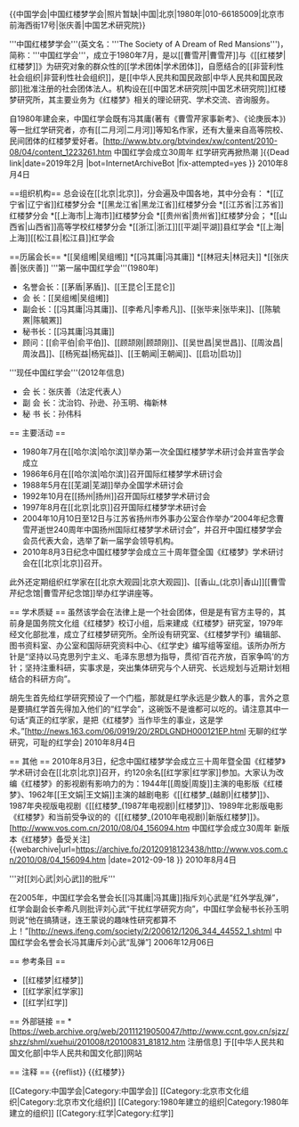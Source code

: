 {{中国学会|中国红楼梦学会|照片暂缺|中国|北京|1980年|010-66185009|北京市前海西街17号|张庆善|中国艺术研究院}}

'''中国红楼梦学会'''(英文名：'''The Society of A Dream of  Red Mansions''')，简称：'''中国红学会'''，成立于1980年7月，是以[[曹雪芹|曹雪芹]]与《[[红楼梦|红楼梦]]》为研究对象的群众性的[[学术团体|学术团体]]，自愿结合的[[非营利性社会组织|非营利性社会组织]]，是[[中华人民共和国民政部|中华人民共和国民政部]]批准注册的社会团体法人。机构设在[[中国艺术研究院|中国艺术研究院]]红楼梦研究所，其主要业务为《红楼梦》相关的理论研究、学术交流、咨询服务。

自1980年建会来，中国红学会既有冯其庸(著有《曹雪芹家事新考》、《论庚辰本》)等一批红学研究者，亦有[[二月河|二月河]]等知名作家，还有大量来自高等院校、民间团体的红楼梦爱好者。<ref>[http://www.btv.org/btvindex/xw/content/2010-08/04/content_1223261.htm 中国红学会成立30周年 红学研究再掀热潮 ]{{Dead link|date=2019年2月 |bot=InternetArchiveBot |fix-attempted=yes }} 2010年8月4日</ref>

==组织机构==
总会设在[[北京|北京]]，分会遍及中国各地，其中分会有：
*[[辽宁省|辽宁省]]红楼梦分会
*[[黑龙江省|黑龙江省]]红楼梦分会
*[[江苏省|江苏省]]红楼梦分会
*[[上海市|上海市]]红楼梦分会
*[[贵州省|贵州省]]红楼梦分会；
*[[山西省|山西省]]高等学校红楼梦分会
*[[浙江|浙江]][[平湖|平湖]]县红学会
*[[上海|上海]][[松江县|松江县]]红学会

==历届会长==
*[[吴组缃|吴组缃]]
*[[冯其庸|冯其庸]]
*[[林冠夫|林冠夫]]
*[[张庆善|张庆善]]
'''第一届中国红学会'''(1980年)
* 名誉会长：[[茅盾|茅盾]]、[[王昆仑|王昆仑]]
* 会  长：[[吴组缃|吴组缃]]
* 副会长：[[冯其庸|冯其庸]]、[[李希凡|李希凡]]、[[张毕来|张毕来]]、[[陈毓罴|陈毓罴]]
* 秘书长：[[冯其庸|冯其庸]]
* 顾问：[[俞平伯|俞平伯]]、[[顾颉刚|顾颉刚]]、[[吴世昌|吴世昌]]、[[周汝昌|周汝昌]]、[[杨宪益|杨宪益]]、[[王朝闻|王朝闻]]、[[启功|启功]]

'''现任中国红学会'''(2012年信息)
* 会    长：张庆善（法定代表人）
* 副 会 长：沈治钧、孙逊、孙玉明、梅新林
* 秘 书 长：孙伟科

== 主要活动 ==
* 1980年7月在[[哈尔滨|哈尔滨]]举办第一次全国红楼梦学术研讨会并宣告学会成立
* 1986年6月在[[哈尔滨|哈尔滨]]召开国际红楼梦学术研讨会
* 1988年5月在[[芜湖|芜湖]]举办全国学术研讨会
* 1992年10月在[[扬州|扬州]]召开国际红楼梦学术研讨会
* 1997年8月在[[北京|北京]]召开国际红楼梦学术研讨会
* 2004年10月10日至12日与江苏省扬州市外事办公室合作举办“2004年纪念曹雪芹逝世240周年中国扬州国际红楼梦学术研讨会”，并召开中国红楼梦学会会员代表大会，选举了新一届学会领导机构。
* 2010年8月3日纪念中国红楼梦学会成立三十周年暨全国《红楼梦》学术研讨会在[[北京|北京]]召开。

此外还定期组织红学家在[[北京大观园|北京大观园]]、[[香山_(北京)|香山]][[曹雪芹纪念馆|曹雪芹纪念馆]]举办红学讲座等。

== 学术质疑 ==
虽然该学会在法律上是一个社会团体，但是是有官方主导的，其前身是国务院文化组《红楼梦》校订小组，后来建成《红楼梦》研究室，1979年经文化部批准，成立了红楼梦研究所。全所设有研究室、《红楼梦学刊》编辑部、图书资料室、办公室和国际研究资料中心、《红学史》编写组等室组。该所办所方针是“坚持以马克思列宁主义、毛泽东思想为指导，贯彻‘百花齐放，百家争鸣’的方针；坚持注重科研，实事求是，突出集体研究与个人研究、长远规划与近期计划相结合的科研方向”。

胡先生首先给红学研究预设了一个门槛，那就是红学永远是少数人的事，言外之意是要搞红学首先得加入他们的“红学会”，这碗饭不是谁都可以吃的。请注意其中一句话“真正的红学家，是把《红楼梦》当作毕生的事业，这是学术。”<ref>[http://news.163.com/06/0919/20/2RDLGNDH000121EP.html 无聊的红学研究，可耻的红学会] 2010年8月4日</ref>

== 其他 ==
2010年8月3日，纪念中国红楼梦学会成立三十周年暨全国《红楼梦》学术研讨会在[[北京|北京]]召开，约120余名[[红学家|红学家]]参加。大家认为改编《红楼梦》的影视剧有影响力的为：1944年[[周旋|周旋]]主演的电影版《红楼梦》、1962年[[王文娟|王文娟]]主演的越剧电影《[[红楼梦_(越剧)|红楼梦]]》、1987年央视版电视剧《[[红楼梦_(1987年电视剧)|红楼梦]]》、1989年北影版电影《红楼梦》和当前受争议的的《[[红楼梦_(2010年电视剧)|新版红楼梦]]》。<ref>[http://www.vos.com.cn/2010/08/04_156094.htm  中国红学会成立30周年 新版本《红楼梦》备受关注] {{webarchive|url=https://archive.fo/20120918123438/http://www.vos.com.cn/2010/08/04_156094.htm |date=2012-09-18 }} 2010年8月4日</ref>

'''对[[刘心武|刘心武]]的批斥'''

在2005年，中国红学会名誉会长[[冯其庸|冯其庸]]指斥刘心武是“红外学乱弹”，红学会副会长李希凡则批评刘心武“干扰红学研究方向”，中国红学会秘书长孙玉明则说“他在搞猜谜，连王蒙说的趣味性研究都算不上！”<ref>[http://news.ifeng.com/society/2/200612/1206_344_44552_1.shtml 中国红学会名誉会长冯其庸斥刘心武“乱弹”] 2006年12月06日</ref>

== 参考条目 ==
* [[红楼梦|红楼梦]]
* [[红学家|红学家]]
* [[红学|红学]]

== 外部链接 ==
*[https://web.archive.org/web/20111219050047/http://www.ccnt.gov.cn/sjzz/shzz/shml/xuehui/201008/t20100831_81812.htm 注册信息] 于[[中华人民共和国文化部|中华人民共和国文化部]]网站

== 注释 ==
{{reflist}}
{{红楼梦}}

[[Category:中国学会|Category:中国学会]]
[[Category:北京市文化组织|Category:北京市文化组织]]
[[Category:1980年建立的组织|Category:1980年建立的组织]]
[[Category:红学|Category:红学]]